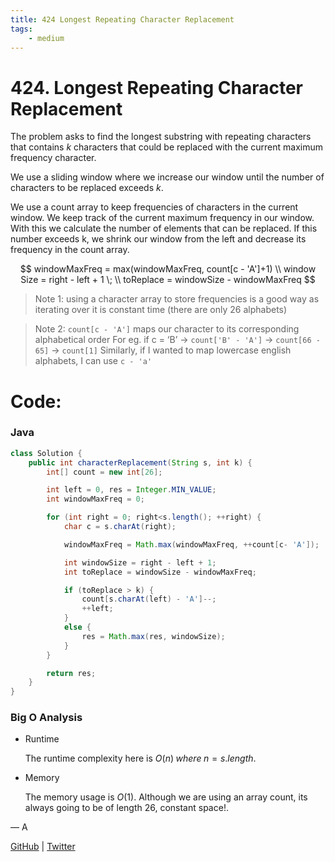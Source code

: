```yaml
---
title: 424 Longest Repeating Character Replacement
tags:
    - medium
---
```



# 424. Longest Repeating Character Replacement

The problem asks to find the longest substring with repeating characters that contains $k$ characters that could be replaced with the current maximum frequency character.

We use a sliding window where we increase our window until the number of characters to be replaced exceeds $k$.

We use a count array to keep frequencies of characters in the current window. We keep track of the current maximum frequency in our window. With this we calculate the number of elements that can be replaced. If this number exceeds k, we shrink our window from the left and decrease its frequency in the count array.

$$
windowMaxFreq = max(windowMaxFreq, count[c - 'A']+1)
\\
window Size = right - left + 1 \; 
\\
toReplace = windowSize - windowMaxFreq
$$

> Note 1: using a character array to store frequencies is a good way as iterating over it is constant time (there are only 26 alphabets)
> 

> Note 2: `count[c - 'A']`  maps our character to its corresponding alphabetical order
For eg. if c = ‘B’ → `count['B' - 'A']` → `count[66 - 65]` → `count[1]`
Similarly, if I wanted to map lowercase english alphabets, I can use `c - 'a'`
> 

# Code:

### Java

```java
class Solution {
    public int characterReplacement(String s, int k) {
        int[] count = new int[26];

        int left = 0, res = Integer.MIN_VALUE; 
        int windowMaxFreq = 0;

        for (int right = 0; right<s.length(); ++right) {
            char c = s.charAt(right);

            windowMaxFreq = Math.max(windowMaxFreq, ++count[c- 'A']);

            int windowSize = right - left + 1;
            int toReplace = windowSize - windowMaxFreq;

            if (toReplace > k) {
                count[s.charAt(left) - 'A']--;
                ++left;
            }
            else {
                res = Math.max(res, windowSize);
            }
        }

        return res;
    }
}
```

### Big O Analysis

- Runtime
    
    The runtime complexity here is $O(n) \; where \; n=s.length$.
    
- Memory
    
    The memory usage is $O(1)$. Although we are using an array count, its always going to be of length 26, constant space!.
    

— A

[GitHub](https://github.com/AtharvaKamble) | [Twitter](https://twitter.com/AtharvaKamble07)